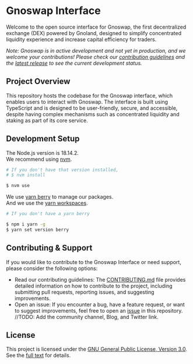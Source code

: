 # Gnoswap Interface
Welcome to the open source interface for Gnoswap, the first decentralized exchange (DEX) powered by Gnoland, designed to simplify concentrated liquidity experience and increase capital efficiency for traders.

_Note: Gnoswap is in active development and not yet in production, and we welcome your contributions! Please check our [contribution guidelines](#contributing) and the [latest release](https://github.com/gnoswap-labs/gnoswap-interface/releases) to see the current development status._

## Project Overview
This repository hosts the codebase for the Gnoswap interface, which enables users to interact with Gnoswap. The interface is built using TypeScript and is designed to be user-friendly, secure, and accessible, despite having complex mechanisms such as concentrated liquidity and staking as part of its core service.

## Development Setup
The Node.js version is 18.14.2.  
We recommend using [nvm](https://github.com/nvm-sh/nvm).

```bash
# If you don't have that version installed,
# $ nvm install

$ nvm use
```

We use [yarn berry](https://yarnpkg.com) to manage our packages.  
And we use the [yarn workspaces](https://yarnpkg.com/features/workspaces).

```bash
# If you don't have a yarn berry

$ npm i yarn -g
$ yarn set version berry
```

## Contributing & Support
If you would like to contribute to the Gnoswap Interface or need support, please consider the following options:
- Read our contributing guidelines: The [CONTRIBUTING.md](CONTRIBUTING) file provides detailed information on how to contribute to the project, including submitting pull requests, reporting issues, and suggesting improvements.
- Open an issue: If you encounter a bug, have a feature request, or want to suggest improvements, feel free to open an [issue](https://github.com/gnoswap-labs/gnoswap-interface/issues) in this repository.
//TODO: Add the community channel, Blog, and Twitter link.

## License
This project is licensed under the [GNU General Public License, Version 3.0](https://github.com/gnoswap-labs/gnoswap-interface/blob/develop/LICENSE). See the [full text](https://www.gnu.org/licenses/gpl-3.0.en.html) for details.
